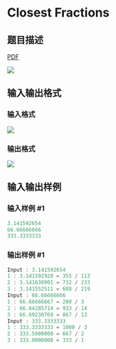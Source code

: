 # Closest Fractions

## 题目描述

[problemUrl]: https://uva.onlinejudge.org/index.php?option=com_onlinejudge&Itemid=8&category=229&page=show_problem&problem=3061

[PDF](https://uva.onlinejudge.org/external/119/p11910.pdf)

![](https://cdn.luogu.com.cn/upload/vjudge_pic/UVA11910/7f228d0b710c77b7746397f04606d691c7d8c125.png)

## 输入输出格式

### 输入格式

![](https://cdn.luogu.com.cn/upload/vjudge_pic/UVA11910/86cadab4506495968b6125ac52e83cee8536f366.png)

### 输出格式

![](https://cdn.luogu.com.cn/upload/vjudge_pic/UVA11910/ec69aab8c8ada8d1dd9da18571e01ee960cae0dd.png)

## 输入输出样例

### 输入样例 #1

```cpp
3.141592654
66.66666666
333.3333333
```


### 输出样例 #1

```cpp
Input : 3.141592654
1 : 3.141592920 = 355 / 113
2 : 3.141630901 = 732 / 233
3 : 3.141552511 = 688 / 219
Input : 66.66666666
1 : 66.66666667 = 200 / 3
2 : 66.64285714 = 933 / 14
3 : 66.69230769 = 867 / 13
Input : 333.3333333
1 : 333.3333333 = 1000 / 3
2 : 333.5000000 = 667 / 2
3 : 333.0000000 = 333 / 1
```


